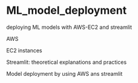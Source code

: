# ML_model_deployment

deploying ML models with AWS-EC2 and streamlit

AWS

EC2 instances

Streamlit: theoretical explanations and practices

Model deployment by using AWS ans streamlit

